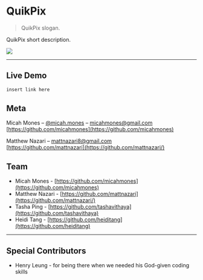 # QuikPix
> QuikPix slogan.


QuikPix short description.


![](https://i.imgur.com/GDD4dzB.png)

---

## Live Demo
```sh
insert link here
```

## Meta

Micah Mones – [@micah.mones](https://instagram.com/micah.mones) – micahmones@gmail.com  
[https://github.com/micahmones](https://github.com/micahmones)  

Matthew Nazari – mattnazari8@gmail.com  
[https://github.com/mattnazari](https://github.com/mattnazari/)

## Team

* Micah Mones - [https://github.com/micahmones](https://github.com/micahmones)  
* Matthew Nazari - [https://github.com/mattnazari](https://github.com/mattnazari/)  
* Tasha Ping - [https://github.com/tashavithaya](https://github.com/tashavithaya)  
* Heidi Tang - [https://github.com/heiditang](https://github.com/heiditang)  

---

## Special Contributors

* Henry Leung - for being there when we needed his God-given coding skills
